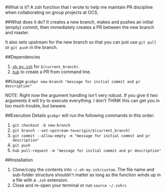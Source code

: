 #What is it?
A zsh function that I wrote to help me maintain PR discipline when
collaborating on group projects at OCS.

##What does it do?
It creates a new branch, makes and pushes an initial (empty) commit, then immediately creates a PR between the new branch and master.

It also sets upstream for the new branch so that you can just use `git pull` or `git push` in the branch.

##Dependencies
1. [`oh-my-zsh`](https://github.com/robbyrussell/oh-my-zsh) for `$(current_branch)`.
2. [`hub`](https://hub.github.com/) to create a PR from command line.

##Usage
`gcobpr new-branch "message for initial commit and pr description"`

NOTE: Right now the argument handling isn't very robust. If you give it two arguments it will try to execute everything. I don't THINK this can get you in too much trouble, but beware.

##Execution Details
`gcobpr` will run the following commands in this order:

1. `git checkout -b new-branch`
2. `git branch --set-upstream-to=origin/$(current_branch)`
3. `git commit --allow-empty -m "message for initial commit and pr description"`
4. `git push`
5. `hub pull-request -m "message for initial commit and pr description"`

##Installation
1. Clone/copy the contents into `~/.oh-my-zsh/custom`. The file name and sub-folder structure shouldn't matter as long as the function winds up in a file with a `.zsh` extension.
2. Close and re-open your terminal or run `source ~/.zshrc`
